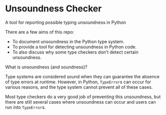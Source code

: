 # Unsoundness Checker

A tool for reporting possible typing unsoundness in Python

There are a few aims of this repo:
- To document unsoundness in the Python type system.
- To provide a tool for detecting unsoundness in Python code.
- To also discuss why some type checkers don't detect certain unsoundness.

What is unsoundness (and soundness)?

Type systems are considered sound when they can guarantee the absence of type errors at runtime.
However, in Python, `TypeError`s can occur for various reasons, and the type system cannot prevent all of these cases.

Most type checkers do a very good job of preventing this unsoundness, but there are still several cases where unsoundness
can occur and users can run into `TypeError`s.

